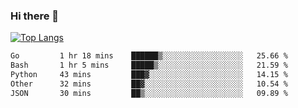 ### Hi there 👋

<!--
**3Xpl0it3r/3Xpl0it3r** is a ✨ _special_ ✨ repository because its `README.md` (this file) appears on your GitHub profile.

Here are some ideas to get you started:

- 🔭 I’m currently working on ...
- 🌱 I’m currently learning ...
- 👯 I’m looking to collaborate on ...
- 🤔 I’m looking for help with ...
- 💬 Ask me about ...
- 📫 How to reach me: ...
- 😄 Pronouns: ...
- ⚡ Fun fact: ...
-->


[![Top Langs](https://github-readme-stats.vercel.app/api/top-langs/?username=3Xpl0it3r&layout=compact)](https://github.com/3Xpl0it3r/3Xpl0it3r)

<!--START_SECTION:waka-->

```txt
Go         1 hr 18 mins    ██████▒░░░░░░░░░░░░░░░░░░   25.66 %
Bash       1 hr 5 mins     █████▒░░░░░░░░░░░░░░░░░░░   21.59 %
Python     43 mins         ███▓░░░░░░░░░░░░░░░░░░░░░   14.15 %
Other      32 mins         ██▓░░░░░░░░░░░░░░░░░░░░░░   10.54 %
JSON       30 mins         ██▒░░░░░░░░░░░░░░░░░░░░░░   09.89 %
```

<!--END_SECTION:waka-->
